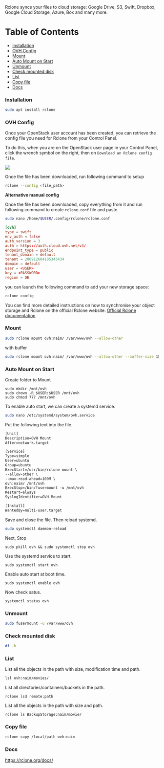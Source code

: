 Rclone syncs your files to cloud storage: Google Drive, S3, Swift, Dropbox, Google Cloud Storage, Azure, Box and many more.

Table of Contents
=================

* [Installation](#installation)
* [OVH Config](#ovh-config)
* [Mount](#mount)
* [Auto Mount on Start](#auto-mount-on-start)
* [Unmount](#unmount)
* [Check mounted disk](#check-mounted-disk)
* [List](#list)
* [Copy file](#copy-file)
* [Docs](#docs)

### Installation

```bash
sudo apt install rclone
```



### OVH Config

Once your OpenStack user account has been created, you can retrieve the config file you need for Rclone from your Control Panel.

To do this, when you are on the OpenStack user page in your Control Panel, click the wrench symbol on the right, then on `Download an Rclone config file`.

![](https://docs.ovh.com/cz/cs/storage/sync-rclone-object-storage/images/download_file.png)

Once the file has been downloaded, run following command to setup

```bash
rclone --config <file_path>
```





**Alternative manual config**

Once the file has been downloaded, copy everything from it and run following command to create `rclone.conf` file and paste.

```bash
sudo nano /home/$USER/.config/rclone/rclone.conf
```

```rclone.conf
[ovh]
type = swift
env_auth = false
auth_version = 3
auth = https://auth.cloud.ovh.net/v3/
endpoint_type = public
tenant_domain = default
tenant = 206912604105343434
domain = default
user = <USER>
key = <PASSWORD>
region = DE
```

you can launch the following command to add your new storage space:

```bash
rclone config
```

You can find more detailed instructions on how to synchronise your object storage and Rclone on the official Rclone website: [Official Rclone documentation](https://rclone.org/swift/).



### Mount

```bash
sudo rclone mount ovh:naim/ /var/www/ovh --allow-other
```

with buffer

```bash
sudo rclone mount ovh:naim/ /var/www/ovh --allow-other --buffer-size 150M --max-read-ahead 100M --dir-cache-time 150m0s
```



### Auto Mount on Start

Create folder to Mount

```
sudo mkdir /mnt/ovh
sudo chown -R $USER:$USER /mnt/ovh
sudo chmod 777 /mnt/ovh
```

To enable auto start, we can create a systemd service.

```bash
sudo nano /etc/systemd/system/ovh.service
```

Put the following text into the file.

```reStructuredText
[Unit]
Description=OVH Mount
After=network.target

[Service]
Type=simple
User=ubuntu
Group=ubuntu
ExecStart=/usr/bin/rclone mount \
--allow-other \
--max-read-ahead=100M \
ovh:naim/ /mnt/ovh
ExecStop=/bin/fusermount -u /mnt/ovh
Restart=always
SyslogIdentifier=OVH Mount

[Install]
WantedBy=multi-user.target
```



Save and close the file. Then reload systemd.

```bash
sudo systemctl daemon-reload
```

Next, Stop

```
sudo pkill ovh && sudo systemctl stop ovh
```

Use the systemd service to start.

```
sudo systemctl start ovh
```

Enable auto start at boot time.

```
sudo systemctl enable ovh
```

Now check satus.

```
systemctl status ovh
```



### Unmount

```bash
sudo fusermount -u /var/www/ovh
```



### Check mounted disk

```bash
df -h
```



### List

List all the objects in the path with size, modification time and path.

```bash
lsl ovh:naim/movies/
```

List all directories/containers/buckets in the path.

```
rclone lsd remote:path
```

List all the objects in the path with size and path.

```
rclone ls BackupStorage:naim/movie/
```



### Copy file

```bash
rclone copy /local/path ovh:naim
```



### Docs

https://rclone.org/docs/
